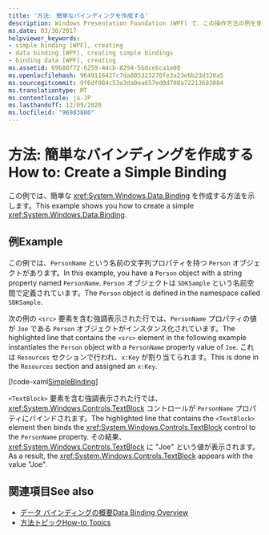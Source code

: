 ```yaml
---
title: '方法: 簡単なバインディングを作成する'
description: Windows Presentation Foundation (WPF) で、この操作方法の例を使用して、アプリケーションの簡単なバインディングを作成します。
ms.date: 03/30/2017
helpviewer_keywords:
- simple binding [WPF], creating
- data binding [WPF], creating simple bindings
- binding data [WPF], creating
ms.assetid: 69b80f72-6259-44cb-8294-5bdcebca1e08
ms.openlocfilehash: 9649116427c7da805323270fe3a23e6b23d330a5
ms.sourcegitcommit: 9f6df084c53a3da0ea657ed0d708a72213683084
ms.translationtype: MT
ms.contentlocale: ja-JP
ms.lasthandoff: 12/09/2020
ms.locfileid: "96983880"
---
```

# <a name="how-to-create-a-simple-binding"></a><span data-ttu-id="0020c-103">方法: 簡単なバインディングを作成する</span><span class="sxs-lookup"><span data-stu-id="0020c-103">How to: Create a Simple Binding</span></span>
<span data-ttu-id="0020c-104">この例では、簡単な <xref:System.Windows.Data.Binding> を作成する方法を示します。</span><span class="sxs-lookup"><span data-stu-id="0020c-104">This example shows you how to create a simple <xref:System.Windows.Data.Binding>.</span></span>  
  
## <a name="example"></a><span data-ttu-id="0020c-105">例</span><span class="sxs-lookup"><span data-stu-id="0020c-105">Example</span></span>  
 <span data-ttu-id="0020c-106">この例では、`PersonName` という名前の文字列プロパティを持つ `Person` オブジェクトがあります。</span><span class="sxs-lookup"><span data-stu-id="0020c-106">In this example, you have a `Person` object with a string property named `PersonName`.</span></span> <span data-ttu-id="0020c-107">`Person` オブジェクトは `SDKSample` という名前空間で定義されています。</span><span class="sxs-lookup"><span data-stu-id="0020c-107">The `Person` object is defined in the namespace called `SDKSample`.</span></span>  
  
 <span data-ttu-id="0020c-108">次の例の `<src>` 要素を含む強調表示された行では、`PersonName` プロパティの値が `Joe` である `Person` オブジェクトがインスタンス化されています。</span><span class="sxs-lookup"><span data-stu-id="0020c-108">The highlighted line that contains the `<src>` element in the following example instantiates the `Person` object with a `PersonName` property value of `Joe`.</span></span> <span data-ttu-id="0020c-109">これは `Resources` セクションで行われ、`x:Key` が割り当てられます。</span><span class="sxs-lookup"><span data-stu-id="0020c-109">This is done in the `Resources` section and assigned an `x:Key`.</span></span>  
  
 [!code-xaml[SimpleBinding](~/samples/snippets/csharp/VS_Snippets_Wpf/SimpleBinding/CSharp/Page1.xaml?highlight=9,37)]  
  
 <span data-ttu-id="0020c-110">`<TextBlock>` 要素を含む強調表示された行では、<xref:System.Windows.Controls.TextBlock> コントロールが `PersonName` プロパティにバインドされます。</span><span class="sxs-lookup"><span data-stu-id="0020c-110">The highlighted line that contains the `<TextBlock>` element then binds the <xref:System.Windows.Controls.TextBlock> control to the `PersonName` property.</span></span> <span data-ttu-id="0020c-111">その結果、<xref:System.Windows.Controls.TextBlock> に "Joe" という値が表示されます。</span><span class="sxs-lookup"><span data-stu-id="0020c-111">As a result, the <xref:System.Windows.Controls.TextBlock> appears with the value "Joe".</span></span>  
  
## <a name="see-also"></a><span data-ttu-id="0020c-112">関連項目</span><span class="sxs-lookup"><span data-stu-id="0020c-112">See also</span></span>

- [<span data-ttu-id="0020c-113">データ バインディングの概要</span><span class="sxs-lookup"><span data-stu-id="0020c-113">Data Binding Overview</span></span>](/dotnet/desktop-wpf/data/data-binding-overview)
- [<span data-ttu-id="0020c-114">方法トピック</span><span class="sxs-lookup"><span data-stu-id="0020c-114">How-to Topics</span></span>](data-binding-how-to-topics.md)
